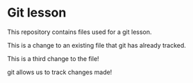
# Git lesson

This repository contains files used for a git lesson. 

This is a change to an existing file that git has already tracked. 

This is a third change to the file!

git allows us to track changes made!
